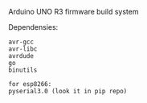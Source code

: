 Arduino UNO R3 firmware build system

Dependensies:

	avr-gcc
	avr-libc
	avrdude
	go
	binutils

	for esp8266:
	pyserial3.0 (look it in pip repo)
